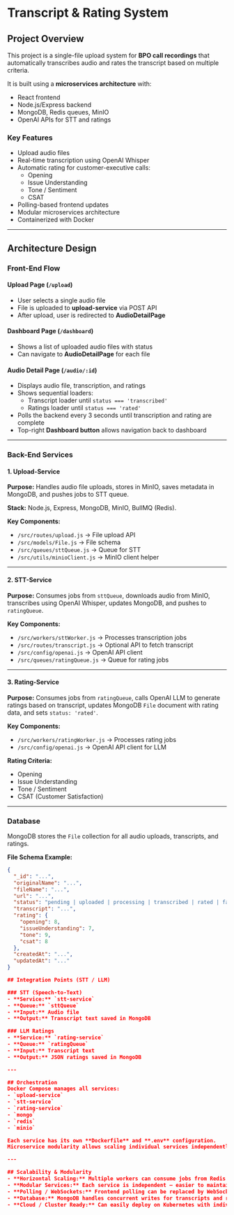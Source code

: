 # Transcript & Rating System  

## Project Overview  
This project is a single-file upload system for **BPO call recordings** that automatically transcribes audio and rates the transcript based on multiple criteria.  

It is built using a **microservices architecture** with:  
- React frontend  
- Node.js/Express backend  
- MongoDB, Redis queues, MinIO  
- OpenAI APIs for STT and ratings  

### Key Features  
- Upload audio files  
- Real-time transcription using OpenAI Whisper  
- Automatic rating for customer-executive calls:  
  - Opening  
  - Issue Understanding  
  - Tone / Sentiment  
  - CSAT  
- Polling-based frontend updates  
- Modular microservices architecture  
- Containerized with Docker  

---

## Architecture Design  

### Front-End Flow  

#### Upload Page (`/upload`)  
- User selects a single audio file  
- File is uploaded to **upload-service** via POST API  
- After upload, user is redirected to **AudioDetailPage**  

#### Dashboard Page (`/dashboard`)  
- Shows a list of uploaded audio files with status  
- Can navigate to **AudioDetailPage** for each file  

#### Audio Detail Page (`/audio/:id`)  
- Displays audio file, transcription, and ratings  
- Shows sequential loaders:  
  - Transcript loader until `status === 'transcribed'`  
  - Ratings loader until `status === 'rated'`  
- Polls the backend every 3 seconds until transcription and rating are complete  
- Top-right **Dashboard button** allows navigation back to dashboard  

---

### Back-End Services  

#### 1. Upload-Service  
**Purpose:** Handles audio file uploads, stores in MinIO, saves metadata in MongoDB, and pushes jobs to STT queue.  

**Stack:** Node.js, Express, MongoDB, MinIO, BullMQ (Redis).  

**Key Components:**  
- `/src/routes/upload.js` → File upload API  
- `/src/models/File.js` → File schema  
- `/src/queues/sttQueue.js` → Queue for STT  
- `/src/utils/minioClient.js` → MinIO client helper  

---

#### 2. STT-Service  
**Purpose:** Consumes jobs from `sttQueue`, downloads audio from MinIO, transcribes using OpenAI Whisper, updates MongoDB, and pushes to `ratingQueue`.  

**Key Components:**  
- `/src/workers/sttWorker.js` → Processes transcription jobs  
- `/src/routes/transcript.js` → Optional API to fetch transcript  
- `/src/config/openai.js` → OpenAI API client  
- `/src/queues/ratingQueue.js` → Queue for rating jobs  

---

#### 3. Rating-Service  
**Purpose:** Consumes jobs from `ratingQueue`, calls OpenAI LLM to generate ratings based on transcript, updates MongoDB `File` document with rating data, and sets `status: 'rated'`.  

**Key Components:**  
- `/src/workers/ratingWorker.js` → Processes rating jobs  
- `/src/config/openai.js` → OpenAI API client for LLM  

**Rating Criteria:**  
- Opening  
- Issue Understanding  
- Tone / Sentiment  
- CSAT (Customer Satisfaction)  

---

### Database  

MongoDB stores the `File` collection for all audio uploads, transcripts, and ratings.  

**File Schema Example:**  
```json
{
  "_id": "...",
  "originalName": "...",
  "fileName": "...",
  "url": "...",
  "status": "pending | uploaded | processing | transcribed | rated | failed",
  "transcript": "...",
  "rating": {
    "opening": 8,
    "issueUnderstanding": 7,
    "tone": 9,
    "csat": 8
  },
  "createdAt": "...",
  "updatedAt": "..."
}

## Integration Points (STT / LLM)

### STT (Speech-to-Text)
- **Service:** `stt-service`  
- **Queue:** `sttQueue`  
- **Input:** Audio file  
- **Output:** Transcript text saved in MongoDB  

### LLM Ratings
- **Service:** `rating-service`  
- **Queue:** `ratingQueue`  
- **Input:** Transcript text  
- **Output:** JSON ratings saved in MongoDB  

---

## Orchestration
Docker Compose manages all services:  
- `upload-service`  
- `stt-service`  
- `rating-service`  
- `mongo`  
- `redis`  
- `minio`  

Each service has its own **Dockerfile** and **.env** configuration.  
Microservice modularity allows scaling individual services independently (e.g., multiple STT workers or rating workers).  

---

## Scalability & Modularity
- **Horizontal Scaling:** Multiple workers can consume jobs from Redis queues for high-volume uploads.  
- **Modular Services:** Each service is independent — easier to maintain and update.  
- **Polling / WebSockets:** Frontend polling can be replaced by WebSocket events for real-time updates at scale.  
- **Database:** MongoDB handles concurrent writes for transcripts and ratings.  
- **Cloud / Cluster Ready:** Can easily deploy on Kubernetes with individual service replicas.  


